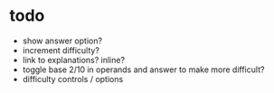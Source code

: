 # todo
- show answer option?
- increment difficulty?
- link to explanations? inline?
- toggle base 2/10 in operands and answer to make more difficult?
- difficulty controls / options